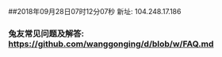 ##2018年09月28日07时12分07秒 新址: 104.248.17.186
### 兔友常见问题及解答: https://github.com/wanggonging/d/blob/w/FAQ.md
